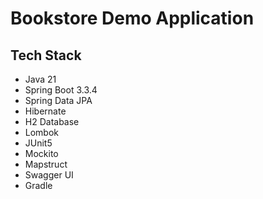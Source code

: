 # Bookstore Demo Application

## Tech Stack

- Java 21
- Spring Boot 3.3.4
- Spring Data JPA
- Hibernate
- H2 Database
- Lombok
- JUnit5
- Mockito
- Mapstruct
- Swagger UI
- Gradle

